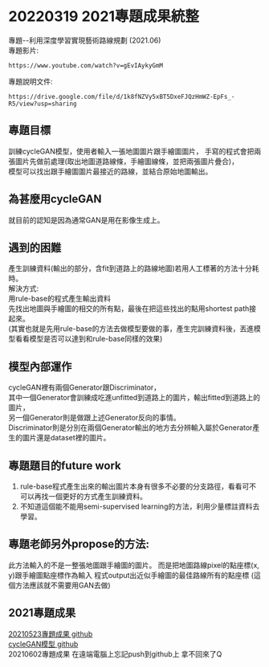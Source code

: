 # 20220319 2021專題成果統整

專題--利用深度學習實現藝術路線規劃 (2021.06)  
專題影片:
```
https://www.youtube.com/watch?v=gEvIAykyGmM
```
專題說明文件:
```
https://drive.google.com/file/d/1k8fNZVy5xBT5DxeFJQzHmWZ-EpFs_-R5/view?usp=sharing
```

## 專題目標
訓練cycleGAN模型，使用者輸入一張地圖圖片跟手繪圖圖片，
手寫的程式會把兩張圖片先做前處理(取出地圖道路線條，手繪圖線條，並把兩張圖片疊合)，  
模型可以找出跟手繪圖圖片最接近的路線，並結合原始地圖輸出。

## 為甚麼用cycleGAN
就目前的認知是因為通常GAN是用在影像生成上。

## 遇到的困難
產生訓練資料(輸出的部分，含fit到道路上的路線地圖)若用人工標著的方法十分耗時。  
解決方式:  
用rule-base的程式產生輸出資料  
先找出地圖與手繪圖的相交的所有點，最後在把這些找出的點用shortest path接起來。  
(其實也就是先用rule-base的方法去做模型要做的事，產生完訓練資料後，丟進模型看看模型是否可以達到和rule-base同樣的效果)  

## 模型內部運作
cycleGAN裡有兩個Generator跟Discriminator，  
其中一個Generator會訓練成吃進unfitted到道路上的圖片，輸出fitted到道路上的圖片，  
另一個Generator則是做跟上述Generator反向的事情。  
Discriminator則是分別在兩個Generator輸出的地方去分辨輸入屬於Generator產生的圖片還是dataset裡的圖片。

## 專題題目的future work

1. rule-base程式產生出來的輸出圖片本身有很多不必要的分支路徑，看看可不可以再找一個更好的方式產生訓練資料。
2. 不知道這個能不能用semi-supervised learning的方法，利用少量標註資料去學習。

## 專題老師另外propose的方法:

此方法輸入的不是一整張地圖跟手繪圖的圖片。
而是把地圖路線pixel的點座標(x, y)跟手繪圖點座標作為輸入
程式output出近似手繪圖的最佳路線所有的點座標
(這個方法應該就不需要用GAN去做)

## 2021專題成果

[20210523專題成果 github](https://github.com/minimelonling/2021_project_design)  
[cycleGAN模型 github](https://github.com/minimelonling/pytorch-CycleGAN-and-pix2pix)  
20210602專題成果 在遠端電腦上忘記push到github上 拿不回來了Q
